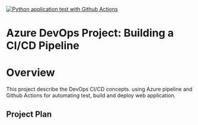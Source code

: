 [![Python application test with Github Actions](https://github.com/SedatF/azure-devops/actions/workflows/main.yml/badge.svg)](https://github.com/SedatF/azure-devops/actions/workflows/main.yml)

# Azure DevOps Project: Building a CI/CD Pipeline

# Overview

This project describe the DevOps CI/CD concepts. using Azure pipeline and Github Actions for automating test, build and deploy web application. 

## Project Plan
